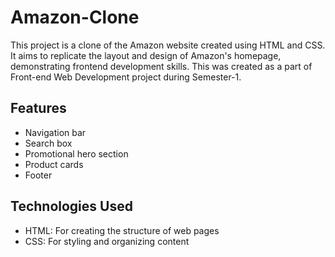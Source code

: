 # Amazon-Clone
This project is a clone of the Amazon website created using HTML and CSS. It aims to replicate the layout and design of Amazon's homepage, demonstrating frontend development skills. This was created as a part of Front-end Web Development project during Semester-1.

## Features
- Navigation bar
- Search box
- Promotional hero section
- Product cards
- Footer

## Technologies Used
- HTML: For creating the structure of web pages
- CSS: For styling and organizing content
